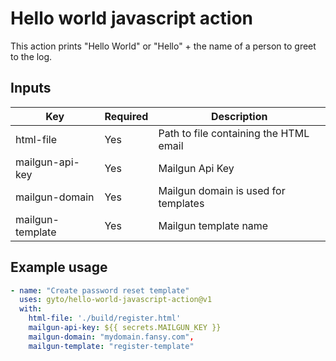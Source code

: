 # Hello world javascript action

This action prints "Hello World" or "Hello" + the name of a person to greet to the log.

## Inputs

| Key              | Required | Description                            |
|------------------|----------|----------------------------------------|
| html-file        | Yes      | Path to file containing the HTML email |
| mailgun-api-key  | Yes      | Mailgun Api Key                        |
| mailgun-domain   | Yes      | Mailgun domain is used for templates   |
| mailgun-template | Yes      | Mailgun template name                  |

## Example usage

```yaml
- name: "Create password reset template"
  uses: gyto/hello-world-javascript-action@v1
  with:
    html-file: './build/register.html'
    mailgun-api-key: ${{ secrets.MAILGUN_KEY }}
    mailgun-domain: "mydomain.fansy.com",
    mailgun-template: "register-template"
```
